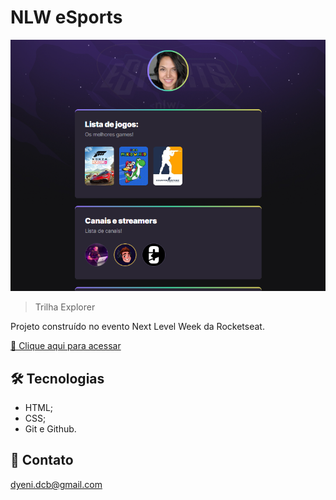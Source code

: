 # NLW eSports 

![preview](./preview.png)

>Trilha Explorer

Projeto construído no evento Next Level Week da Rocketseat.

[🔗 Clique aqui para acessar](https://dyenidev.github.io/eSports/)

## 🛠 Tecnologias

- HTML;
- CSS;
- Git e Github.

## 🎈 Contato

dyeni.dcb@gmail.com
